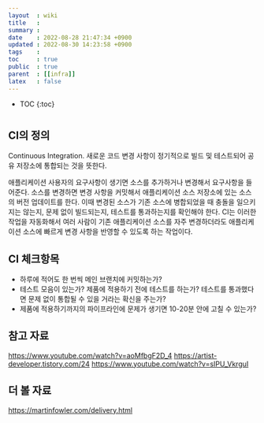 ```yaml
---
layout  : wiki
title   : 
summary : 
date    : 2022-08-28 21:47:34 +0900
updated : 2022-08-30 14:23:58 +0900
tags    : 
toc     : true
public  : true
parent  : [[infra]]
latex   : false
---
```

* TOC
{:toc}

# 

## CI의 정의
Continuous Integration. 새로운 코드 변경 사항이 정기적으로 빌드 및 테스트되어 공유 저장소에 통합되는 것을 뜻한다.

애플리케이션 사용자의 요구사항이 생기면 소스를 추가하거나 변경해서 요구사항을 들어준다. 소스를 변경하면 변경 사항을 커밋해서 애플리케이션 소스 저장소에 있는 소스의 버전 업데이트를 한다. 이때 변경된 소스가 기존 소스에 병합되었을 때 충돌을 일으키지는 않는지, 문제 없이 빌드되는지, 테스트를 통과하는지를 확인해야 한다. CI는 이러한 작업을 자동화해서 여러 사람이 기존 애플리케이션 소스를 자주 변경하더라도 애플리케이션 소스에 빠르게 변경 사항을 반영할 수 있도록 하는 작업이다.


## CI 체크항목
- 하루에 적어도 한 번씩 메인 브랜치에 커밋하는가?
- 테스트 모음이 있는가? 제품에 적용하기 전에 테스트를 하는가? 테스트를 통과했다면 문제 없이 통합될 수 있을 거라는 확신을 주는가?
- 제품에 적용하기까지의 파이프라인에 문제가 생기면 10-20분 안에 고칠 수 있는가?

## 참고 자료
https://www.youtube.com/watch?v=aoMfbgF2D_4
https://artist-developer.tistory.com/24
https://www.youtube.com/watch?v=sIPU_VkrguI

## 더 볼 자료
https://martinfowler.com/delivery.html
